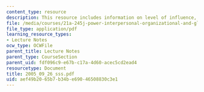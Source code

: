 ```yaml
---
content_type: resource
description: This resource includes information on level of influence, nature of response.
file: /media/courses/21a-245j-power-interpersonal-organizational-and-global-dimensions-fall-2005/aef49b2065b7b34be69046508830c3e1_2005_09_26_sss.pdf
file_type: application/pdf
learning_resource_types:
- Lecture Notes
ocw_type: OCWFile
parent_title: Lecture Notes
parent_type: CourseSection
parent_uid: fdf096c9-e67b-c17a-4d60-acec5cd2ead4
resourcetype: Document
title: 2005_09_26_sss.pdf
uid: aef49b20-65b7-b34b-e690-46508830c3e1
---
```

